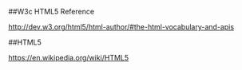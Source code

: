 ##W3c HTML5 Reference

http://dev.w3.org/html5/html-author/#the-html-vocabulary-and-apis


##HTML5

https://en.wikipedia.org/wiki/HTML5






	
	




